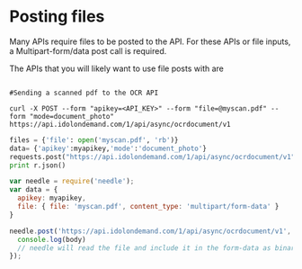 

# Posting files

Many APIs require files to be posted to the API. For these APIs or file inputs, a Multipart-form/data post call is required.

The APIs that you will likely want to use file posts with are


```shell

#Sending a scanned pdf to the OCR API

curl -X POST --form "apikey=<API_KEY>" --form "file=@myscan.pdf" --form "mode=document_photo" https://api.idolondemand.com/1/api/async/ocrdocument/v1

```

```python
files = {'file': open('myscan.pdf', 'rb')}
data= {'apikey':myapikey,'mode':'document_photo'}
requests.post("https://api.idolondemand.com/1/api/async/ocrdocument/v1",data=data,files=files)
print r.json()
```

```javascript
var needle = require('needle');
var data = {
  apikey: myapikey,
  file: { file: 'myscan.pdf', content_type: 'multipart/form-data' }
}

needle.post('https://api.idolondemand.com/1/api/async/ocrdocument/v1', data, { multipart: true }, function(err, resp, body) {
  console.log(body)
  // needle will read the file and include it in the form-data as binary
});
```
